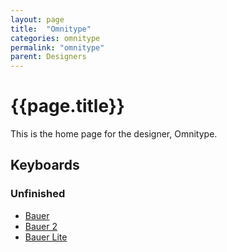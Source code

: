 ```yaml
---
layout: page
title:  "Omnitype"
categories: omnitype
permalink: "omnitype"
parent: Designers
---
```

# {{page.title}}

This is the home page for the designer, Omnitype.

## Keyboards

### Unfinished

- [Bauer](/omnitype/bauer)
- [Bauer 2](/omnitype/bauer-2)
- [Bauer Lite](/omnitype/bauer-lite)
